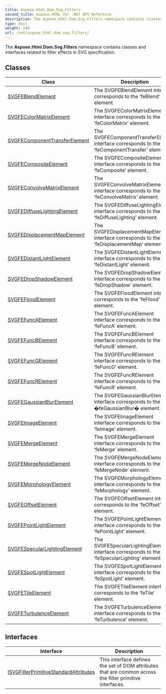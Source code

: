 ```yaml
---
title: Aspose.Html.Dom.Svg.Filters
second_title: Aspose.HTML for .NET API Reference
description: The Aspose.Html.Dom.Svg.Filters namespace contains classes and interfaces related to filter effects in SVG specification
type: docs
weight: 140
url: /net/aspose.html.dom.svg.filters/
---
```

The **Aspose.Html.Dom.Svg.Filters** namespace contains classes and interfaces related to filter effects in SVG specification.

## Classes

| Class | Description |
| --- | --- |
| [SVGFEBlendElement](./svgfeblendelement/) | The SVGFEBlendElement interface corresponds to the ‘feBlend’ element. |
| [SVGFEColorMatrixElement](./svgfecolormatrixelement/) | The SVGFEColorMatrixElement interface corresponds to the ‘feColorMatrix’ element. |
| [SVGFEComponentTransferElement](./svgfecomponenttransferelement/) | The SVGFEComponentTransferElement interface corresponds to the ‘feComponentTransfer’ element. |
| [SVGFECompositeElement](./svgfecompositeelement/) | The SVGFECompositeElement interface corresponds to the ‘feComposite’ element. |
| [SVGFEConvolveMatrixElement](./svgfeconvolvematrixelement/) | The SVGFEConvolveMatrixElement interface corresponds to the ‘feConvolveMatrix’ element. |
| [SVGFEDiffuseLightingElement](./svgfediffuselightingelement/) | The SVGFEDiffuseLightingElement interface corresponds to the ‘feDiffuseLighting’ element. |
| [SVGFEDisplacementMapElement](./svgfedisplacementmapelement/) | The SVGFEDisplacementMapElement interface corresponds to the ‘feDisplacementMap’ element. |
| [SVGFEDistantLightElement](./svgfedistantlightelement/) | The SVGFEDistantLightElement interface corresponds to the ‘feDistantLight’ element. |
| [SVGFEDropShadowElement](./svgfedropshadowelement/) | The SVGFEDropShadowElement interface corresponds to the ‘feDropShadow’ element. |
| [SVGFEFloodElement](./svgfefloodelement/) | The SVGFEFloodElement interface corresponds to the ‘feFlood’ element. |
| [SVGFEFuncAElement](./svgfefuncaelement/) | The SVGFEFuncAElement interface corresponds to the ‘feFuncA’ element. |
| [SVGFEFuncBElement](./svgfefuncbelement/) | The SVGFEFuncBElement interface corresponds to the ‘feFuncB’ element. |
| [SVGFEFuncGElement](./svgfefuncgelement/) | The SVGFEFuncRElement interface corresponds to the ‘feFuncG’ element. |
| [SVGFEFuncRElement](./svgfefuncrelement/) | The SVGFEFuncRElement interface corresponds to the ‘feFuncR’ element. |
| [SVGFEGaussianBlurElement](./svgfegaussianblurelement/) | The SVGFEGaussianBlurElement interface corresponds to the �feGaussianBlur� element. |
| [SVGFEImageElement](./svgfeimageelement/) | The SVGFEImageElement interface corresponds to the ‘feImage’ element. |
| [SVGFEMergeElement](./svgfemergeelement/) | The SVGFEMergeElement interface corresponds to the ‘feMerge’ element. |
| [SVGFEMergeNodeElement](./svgfemergenodeelement/) | The SVGFEMergeNodeElement interface corresponds to the ‘feMergeNode’ element. |
| [SVGFEMorphologyElement](./svgfemorphologyelement/) | The SVGFEMorphologyElement interface corresponds to the ‘feMorphology’ element. |
| [SVGFEOffsetElement](./svgfeoffsetelement/) | The SVGFEOffsetElement interface corresponds to the ‘feOffset’ element. |
| [SVGFEPointLightElement](./svgfepointlightelement/) | The SVGFEPointLightElement interface corresponds to the ‘fePointLight’ element. |
| [SVGFESpecularLightingElement](./svgfespecularlightingelement/) | The SVGFESpecularLightingElement interface corresponds to the ‘feSpecularLighting’ element. |
| [SVGFESpotLightElement](./svgfespotlightelement/) | The SVGFESpotLightElement interface corresponds to the ‘feSpotLight’ element. |
| [SVGFETileElement](./svgfetileelement/) | The SVGFETileElement interface corresponds to the ‘feTile’ element. |
| [SVGFETurbulenceElement](./svgfeturbulenceelement/) | The SVGFETurbulenceElement interface corresponds to the ‘feTurbulence’ element. |
## Interfaces

| Interface | Description |
| --- | --- |
| [ISVGFilterPrimitiveStandardAttributes](./isvgfilterprimitivestandardattributes/) | This interface defines the set of DOM attributes that are common across the filter primitive interfaces. |
